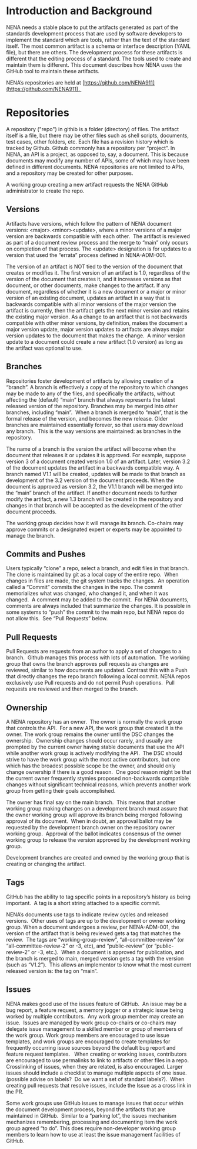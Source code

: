 # Introduction and Background

NENA needs a stable place to put the artifacts generated as part of the standards development process that are used by software developers to implement the standard which are tools, rather than the text of the standard itself. The most common artifact is a schema or interface description (YAML file), but there are others. The development process for these artifacts is different that the editing process of a standard. The tools used to create and maintain them is different. This document describes how NENA uses the GitHub tool to maintain these artifacts.

NENA’s repositories are held at [https://github.com/NENA911](https://github.com/NENA911). 

# Repositories

A repository ("repo") in githib is a folder (directory) of files. The artifact itself is a file, but there may be other files such as shell scripts, documents, test cases, other folders, etc. Each file has a revision history which is tracked by Github. Github commonly has a repository per “project”. In NENA, an API is a project, as opposed to, say, a document. This is because documents may modify any number of APIs, some of which may have been defined in different documents. NENA repositories are not limited to APIs, and a repository may be created for other purposes.

A working group creating a new artifact requests the NENA GitHub administrator to create the repo.

## Versions

Artifacts have versions, which follow the pattern of NENA document versions: \<major>.\<minor>\<update>, where a minor versions of a major version are backwards compatible with each other.  The artifact is reviewed as part of a document review process and the merge to “main” only occurs on completion of that process. The \<update> designation is for updates to a version that used the “errata” process defined in NENA-ADM-001.   

The version of an artifact is NOT tied to the version of the document that creates or modifies it. The first version of an artifact is 1.0, regardless of the version of the document that creates it, and it increases versions as that document, or other documents, make changes to the artifact. If any document, regardless of whether it is a new document or a major or minor version of an existing document, updates an artifact in a way that is backwards compatible with all minor versions of the major version the artifact is currently, then the artifact gets the next minor version and retains the existing major version. As a change to an artifact that is not backwards compatible with other minor versions, by definition, makes the document a major version update, major version updates to artifacts are always major version updates to the document that makes the change.  A minor version update to a document could create a new artifact (1.0 version) as long as the artifact was optional to use.

## Branches

Repositories foster development of artifacts by allowing creation of a “branch”. A branch is effectively a copy of the repository to which changes may be made to any of the files, and specifically the artifacts, without affecting the (default) “main” branch that always represents the latest released version of the repository. Branches may be merged into other branches, including “main”.  When a branch is merged to “main”, that is the formal release of the version, and becomes the new release. Older branches are maintained essentially forever, so that users may download any branch.  This is the way versions are maintained: as branches in the repository. 

The name of a branch is the version the artifact will become when the document that releases it or updates it is approved. For example, suppose version 3 of a document created version 1.0 of an artifact. Later, version 3.2 of the document updates the artifact in a backwards compatible way. A branch named V1.1 will be created, updates will be made to that branch as development of the 3.2 version of the document proceeds. When the document is approved as version 3.2, the V1.1 branch will be merged into the “main” branch of the artifact. If another document needs to further modify the artifact, a new 1.3 branch will be created in the repository and changes in that branch will be accepted as the development of the other document proceeds.

The working group decides how it will manage its branch. Co-chairs may approve commits or a designated expert or experts may be appointed to manage the branch.

## Commits and Pushes

Users typically “clone” a repo, select a branch, and edit files in that branch.  The clone is maintained by git as a local copy of the entire repo.  When changes in files are made, the git system tracks the changes.  An operation called a “Commit” commits the changes in the repo. The commit memorializes what was changed, who changed it, and when it was changed.  A comment may be added to the commit.  For NENA documents, comments are always included that summarize the changes. It is possible in some systems to “push” the commit to the main repo, but NENA repos do not allow this.  See “Pull Requests” below.

## Pull Requests

Pull Requests are requests from an author to apply a set of changes to a branch.  Github manages this process with lots of automation.  The working group that owns the branch approves pull requests as changes are reviewed, similar to how documents are updated. Contrast this with a Push that directly changes the repo branch following a local commit. NENA repos exclusively use Pull requests and do not permit Push operations.  Pull requests are reviewed and then merged to the branch.

## Ownership

A NENA repository has an owner.  The owner is normally the work group that controls the API.  For a new API, the work group that created it is the owner. The work group remains the owner until the DSC changes the ownership.  Ownership changes should occur rarely, and usually are prompted by the current owner having stable documents that use the API while another work group is actively modifying the API.  The DSC should strive to have the work group with the most active contributors, but one which has the broadest possible scope be the owner, and should only change ownership if there is a good reason.  One good reason might be that the current owner frequently stymies proposed non-backwards compatible changes without significant technical reasons, which prevents another work group from getting their goals accomplished.

The owner has final say on the main branch.  This means that another working group making changes on a development branch must assure that the owner working group will approve its branch being merged following approval of its document.  When in doubt, an approval ballot may be requested by the development branch owner on the repository owner working group.  Approval of the ballot indicates consensus of the owner working group to release the version approved by the development working group.

Development branches are created and owned by the working group that is creating or changing the artifact.

## Tags

GitHub has the ability to tag specific points in a repository’s history as being important.  A tag is a short string attached to a specific commit.

NENA’s documents use tags to indicate review cycles and released versions.  Other uses of tags are up to the development or owner working group. When a document undergoes a review, per NENA-ADM-001, the version of the artifact that is being reviewed gets a tag that matches the review.  The tags are “working-group-review”, “all-committee-review” (or “all-committee-review-2” or -3, etc), and “public-review” (or “public-review-2” or -3, etc.).  When a document is approved for publication, and the branch is merged to main, merged version gets a tag with the version (such as “V1.2”).  This allows an implementor to know what the most current released version is: the tag on “main”.

## Issues

NENA makes good use of the issues feature of GitHub.  An issue may be a bug report, a feature request, a memory jogger or a strategic issue being worked by multiple contributors.  Any work group member may create an issue.  Issues are managed by work group co-chairs or co-chairs may delegate issue management to a skilled member or group of members of the work group. Work group members are encouraged to use issue templates, and work groups are encouraged to create templates for frequently occurring issue sources beyond the default bug report and feature request templates.   When creating or working issues, contributors are encouraged to use permalinks to link to artifacts or other files in a repo.  Crosslinking of issues, when they are related, is also encouraged. Larger issues should include a checklist to manage multiple aspects of one issue.  (possible advise on labels?  Do we want a set of standard labels?).  When creating pull requests that resolve issues, include the Issue as a cross link in the PR.

Some work groups use GitHub issues to manage issues that occur within the document development process, beyond the artifacts that are maintained in GitHub.  Similar to a “parking lot”, the issues mechanism mechanizes remembering, processing and documenting item the work group agreed “to do”. This does require non-developer working group members to learn how to use at least the issue management facilities of GitHub.
